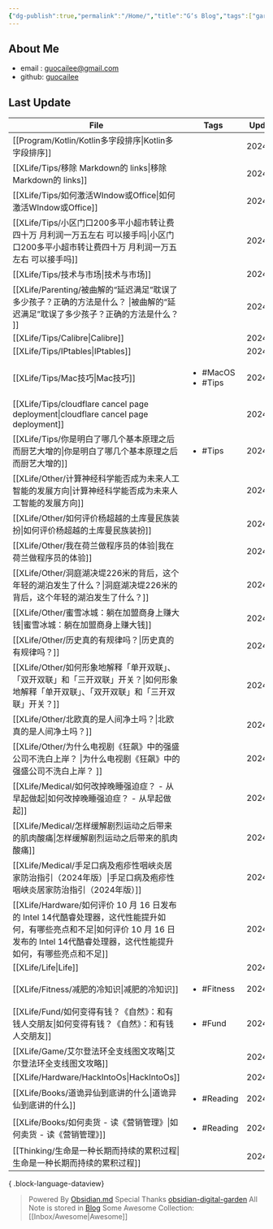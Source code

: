```yaml
---
{"dg-publish":true,"permalink":"/Home/","title":"G‘s Blog","tags":["gardenEntry"],"noteIcon":""}
---
```


## About Me
* email : [guocailee@gmail.com](mailto:guocailee@gmail.com)
* github: [guocailee](https://github.com/guocailee)


## Last Update

| File                                                                                                                         | Tags                                   | UpdatedAt  |
| ---------------------------------------------------------------------------------------------------------------------------- | -------------------------------------- | ---------- |
| [[Program/Kotlin/Kotlin多字段排序\|Kotlin多字段排序]]                                                                               | <ul></ul>                              | 2024/12/29 |
| [[XLife/Tips/移除 Markdown的 links\|移除 Markdown的 links]]                                                                     | <ul></ul>                              | 2024/12/28 |
| [[XLife/Tips/如何激活WIndow或Office\|如何激活WIndow或Office]]                                                                       | <ul></ul>                              | 2024/12/28 |
| [[XLife/Tips/小区门口200多平小超市转让费四十万 月利润一万五左右 可以接手吗\|小区门口200多平小超市转让费四十万 月利润一万五左右 可以接手吗]]                                       | <ul></ul>                              | 2024/12/28 |
| [[XLife/Tips/技术与市场\|技术与市场]]                                                                                               | <ul></ul>                              | 2024/12/28 |
| [[XLife/Parenting/被曲解的“延迟满足”耽误了多少孩子？正确的方法是什么？ \|被曲解的“延迟满足”耽误了多少孩子？正确的方法是什么？ ]]                                            | <ul></ul>                              | 2024/12/28 |
| [[XLife/Tips/Calibre\|Calibre]]                                                                                           | <ul></ul>                              | 2024/12/28 |
| [[XLife/Tips/IPtables\|IPtables]]                                                                                         | <ul></ul>                              | 2024/12/28 |
| [[XLife/Tips/Mac技巧\|Mac技巧]]                                                                                               | <ul><li>#MacOS</li><li>#Tips</li></ul> | 2024/12/28 |
| [[XLife/Tips/cloudflare cancel page deployment\|cloudflare cancel page deployment]]                                       | <ul></ul>                              | 2024/12/28 |
| [[XLife/Tips/你是明白了哪几个基本原理之后而厨艺大增的\|你是明白了哪几个基本原理之后而厨艺大增的]]                                                                 | <ul><li>#Tips</li></ul>                | 2024/12/28 |
| [[XLife/Other/计算神经科学能否成为未来人工智能的发展方向\|计算神经科学能否成为未来人工智能的发展方向]]                                                              | <ul></ul>                              | 2024/12/28 |
| [[XLife/Other/如何评价杨超越的土库曼民族装扮\|如何评价杨超越的土库曼民族装扮]]                                                                          | <ul></ul>                              | 2024/12/28 |
| [[XLife/Other/我在荷兰做程序员的体验\|我在荷兰做程序员的体验]]                                                                                  | <ul></ul>                              | 2024/12/28 |
| [[XLife/Other/洞庭湖决堤226米的背后，这个年轻的湖泊发生了什么？\|洞庭湖决堤226米的背后，这个年轻的湖泊发生了什么？]]                                                    | <ul></ul>                              | 2024/12/28 |
| [[XLife/Other/蜜雪冰城：躺在加盟商身上赚大钱\|蜜雪冰城：躺在加盟商身上赚大钱]]                                                                          | <ul></ul>                              | 2024/12/28 |
| [[XLife/Other/历史真的有规律吗？\|历史真的有规律吗？]]                                                                                      | <ul></ul>                              | 2024/12/28 |
| [[XLife/Other/如何形象地解释「单开双联」、「双开双联」和「三开双联」开关？\|如何形象地解释「单开双联」、「双开双联」和「三开双联」开关？]]                                            | <ul></ul>                              | 2024/12/28 |
| [[XLife/Other/北欧真的是人间净土吗？\|北欧真的是人间净土吗？]]                                                                                  | <ul></ul>                              | 2024/12/28 |
| [[XLife/Other/为什么电视剧《狂飙》中的强盛公司不洗白上岸？ \|为什么电视剧《狂飙》中的强盛公司不洗白上岸？ ]]                                                          | <ul></ul>                              | 2024/12/28 |
| [[XLife/Medical/如何改掉晚睡强迫症？ - 从早起做起\|如何改掉晚睡强迫症？ - 从早起做起]]                                                                  | <ul></ul>                              | 2024/12/28 |
| [[XLife/Medical/怎样缓解剧烈运动之后带来的肌肉酸痛\|怎样缓解剧烈运动之后带来的肌肉酸痛]]                                                                    | <ul></ul>                              | 2024/12/28 |
| [[XLife/Medical/手足口病及疱疹性咽峡炎居家防治指引（2024年版）\|手足口病及疱疹性咽峡炎居家防治指引（2024年版）]]                                                    | <ul></ul>                              | 2024/12/28 |
| [[XLife/Hardware/如何评价 10 月 16 日发布的 Intel 14代酷睿处理器，这代性能提升如何，有哪些亮点和不足\|如何评价 10 月 16 日发布的 Intel 14代酷睿处理器，这代性能提升如何，有哪些亮点和不足]] | <ul></ul>                              | 2024/12/28 |
| [[XLife/Life\|Life]]                                                                                                      | <ul></ul>                              | 2024/12/28 |
| [[XLife/Fitness/减肥的冷知识\|减肥的冷知识]]                                                                                          | <ul><li>#Fitness</li></ul>             | 2024/12/28 |
| [[XLife/Fund/如何变得有钱？《自然》：和有钱人交朋友\|如何变得有钱？《自然》：和有钱人交朋友]]                                                                   | <ul><li>#Fund</li></ul>                | 2024/12/28 |
| [[XLife/Game/艾尔登法环全支线图文攻略\|艾尔登法环全支线图文攻略]]                                                                                 | <ul></ul>                              | 2024/12/28 |
| [[XLife/Hardware/HackIntoOs\|HackIntoOs]]                                                                                 | <ul></ul>                              | 2024/12/28 |
| [[XLife/Books/道诡异仙到底讲的什么\|道诡异仙到底讲的什么]]                                                                                    | <ul><li>#Reading</li></ul>             | 2024/12/28 |
| [[XLife/Books/如何卖货 - 读《营销管理》\|如何卖货 - 读《营销管理》]]                                                                            | <ul><li>#Reading</li></ul>             | 2024/12/28 |
| [[Thinking/生命是一种长期而持续的累积过程\|生命是一种长期而持续的累积过程]]                                                                             | <ul></ul>                              | 2024/12/28 |

{ .block-language-dataview}


> Powered By [Obsidian.md](https://obsidian.md/) 
> Special Thanks [obsidian-digital-garden](https://github.com/oleeskild/obsidian-digital-garden)
 >All Note is stored in [Blog](https://github.com/guocailee/blog)
> Some Awesome Collection: [[Inbox/Awesome\|Awesome]]